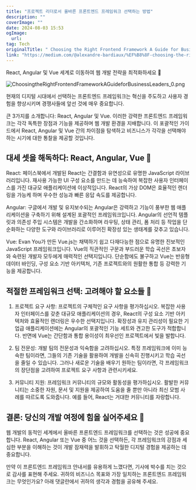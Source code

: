 ```yaml
---
title: "프로젝트 리더로서 올바른 프론트엔드 프레임워크 선택하는 방법"
description: ""
coverImage: ""
date: 2024-08-03 15:53
ogImage: 
  url: 
tag: Tech
originalTitle: " Choosing the Right Frontend Framework A Guide for Business Leaders "
link: "https://medium.com/@alexandre-bardiaux/%EF%B8%8F-choosing-the-right-frontend-framework-a-guide-for-business-leaders-b9ed4c6d5db3"
---
```




React, Angular 및 Vue 세계로 이동하여 웹 개발 전략을 최적화하세요 🚀

![ChoosingtheRightFrontendFrameworkAGuideforBusinessLeaders_0.png](/assets/img/ChoosingtheRightFrontendFrameworkAGuideforBusinessLeaders_0.png)

현재의 디지털 시대에서 선택하는 프론트엔드 프레임워크는 혁신을 주도하고 사용자 경험을 향상시키며 경쟁사들에 앞선 것에 매우 중요합니다.

큰 3가지를 소개합니다: React, Angular 및 Vue. 이러한 강력한 프론트엔드 프레임워크는 각각 독특한 장점과 기능을 제공하며 웹 개발 환경을 지배합니다. 이 포괄적인 가이드에서 React, Angular 및 Vue 간의 차이점을 탐색하고 비즈니스가 각각을 선택해야 하는 시기에 대한 통찰을 제공할 것입니다.

<div class="content-ad"></div>

## 대세 셋을 해독하다: React, Angular, Vue 🎨

React: 페이스북에서 개발된 React는 간결함과 유연성으로 유명한 JavaScript 라이브러리입니다. 재사용 가능한 UI 구성 요소를 만드는 데 능숙하여 복잡한 사용자 인터페이스를 가진 대규모 애플리케이션에 이상적입니다. React의 가상 DOM은 효율적인 렌더링을 가능케 하며 우수한 성능과 빠른 응답 속도를 제공합니다.

Angular: 구글에서 개발 및 유지보수되는 Angular은 강력하고 기능이 풍부한 웹 애플리케이션을 구축하기 위해 설계된 포괄적인 프레임워크입니다. Angular의 선언적 템플릿과 의존성 주입 시스템은 개발을 간소화하며 라우팅, 상태 관리, 폼 처리 등 작업을 단순화하는 다양한 도구와 라이브러리로 이루어진 확장성 있는 생태계를 갖추고 있습니다.

Vue: Evan You가 만든 Vue.js는 채택하기 쉽고 다재다능한 점으로 유명한 진보적인 JavaScript 프레임워크입니다. Vue의 직관적인 구문과 부드러운 학습 곡선은 초보자와 숙련된 개발자 모두에게 매력적인 선택지입니다. 단순함에도 불구하고 Vue는 반응형 데이터 바인딩, 구성 요소 기반 아키텍처, 기존 프로젝트와의 원활한 통합 등 강력한 기능을 제공합니다.

<div class="content-ad"></div>

## 적절한 프레임워크 선택: 고려해야 할 요소들 🤔

1.  프로젝트 요구 사항: 프로젝트의 구체적인 요구 사항을 평가하십시오. 복잡한 사용자 인터페이스를 갖춘 대규모 애플리케이션의 경우, React의 구성 요소 기반 아키텍처와 효율적인 렌더링은 우수한 선택지입니다. 확장성과 유지 관리성이 필요한 기업급 애플리케이션에는 Angular의 포괄적인 기능 세트와 견고한 도구가 적합합니다. 반면에 Vue는 간단함과 통합 용이성이 최우선인 프로젝트에서 빛을 발합니다.

2.  팀 전문성: 개발 팀의 전문성과 익숙함을 고려하십시오. 특정 프레임워크에 이미 능숙한 팀이라면, 그들의 기존 기술을 활용하여 개발을 신속히 진행시키고 학습 곡선을 줄일 수 있습니다. 그러나 새로운 기술을 배우기 원하는 팀이라면, 각 프레임워크의 장단점을 고려하여 프로젝트 요구 사항과 관련시키세요.

3.  커뮤니티 지원: 프레임워크 커뮤니티의 규모와 활동성을 평가하십시오. 활발한 커뮤니티는 소중한 자원, 문서 및 지원을 제공하여 도움을 줄 뿐만 아니라 최신 모범 사례를 따르도록 도와줍니다. 예를 들어, React는 거대한 커뮤니티를 자랑합니다.

<div class="content-ad"></div>

## 결론: 당신의 개발 여정에 힘을 실어주세요 🚀

웹 개발의 동적인 세계에서 올바른 프론트엔드 프레임워크를 선택하는 것은 성공에 중요합니다. React, Angular 또는 Vue 중 어느 것을 선택하든, 각 프레임워크의 강점과 세심한 부분을 이해하는 것이 개발 잠재력을 발휘하고 탁월한 디지털 경험을 제공하는 데 중요합니다.

만약 이 프론트엔드 프레임워크 안내서를 유용하게 느꼈다면, 기사에 박수를 치는 것으로 감사를 표현해 주세요. 귀하의 비즈니스 목표와 가장 일치하는 프론트엔드 프레임워크는 무엇인가요? 아래 댓글란에서 귀하의 생각과 경험을 공유해 주세요.
